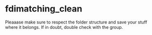 # fdimatching_clean
Pleaaase make sure to respect the folder structure and save your stuff where it belongs. If in doubt, double check with the group.
